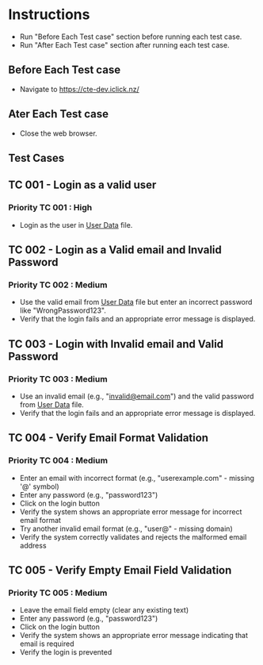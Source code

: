 # Instructions

- Run "Before Each Test case" section before running each test case.
- Run "After Each Test case" section after running each test case.

## Before Each Test case

- Navigate to <https://cte-dev.iclick.nz/>

## Ater Each Test case

- Close the web browser.

## Test Cases

## TC 001 - Login as a valid user

### Priority TC 001 : High

- Login as the user in [User Data](..\TestData\UserData.md) file.

## TC 002 - Login as a Valid email and Invalid Password

### Priority TC 002 : Medium

- Use the valid email from [User Data](..\TestData\UserData.md) file but enter an incorrect password like "WrongPassword123".
- Verify that the login fails and an appropriate error message is displayed.

## TC 003 - Login with Invalid email and Valid Password

### Priority TC 003 : Medium

- Use an invalid email (e.g., "<invalid@email.com>") and the valid password from [User Data](..\TestData\UserData.md) file.
- Verify that the login fails and an appropriate error message is displayed. 

## TC 004 - Verify Email Format Validation

### Priority TC 004 : Medium

- Enter an email with incorrect format (e.g., "userexample.com" - missing '@' symbol)
- Enter any password (e.g., "password123")
- Click on the login button
- Verify the system shows an appropriate error message for incorrect email format
- Try another invalid email format (e.g., "user@" - missing domain)
- Verify the system correctly validates and rejects the malformed email address

## TC 005 - Verify Empty Email Field Validation

### Priority TC 005 : Medium

- Leave the email field empty (clear any existing text)
- Enter any password (e.g., "password123")
- Click on the login button
- Verify the system shows an appropriate error message indicating that email is required
- Verify the login is prevented
